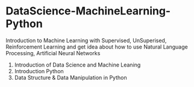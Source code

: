 # DataScience-MachineLearning-Python
Introduction to Machine Learning with Supervised, UnSuperised, Reinforcement Learning and get idea about how to use Natural Language Processing, Artificial Neural Networks

1. Introduction of Data Science and Machine Leaning
2. Introduction Python
3. Data Structure & Data Manipulation in Python
